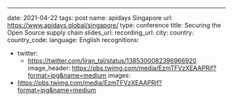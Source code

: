---
date: 2021-04-22
tags: post
name: apidays Singapore
url: https://www.apidays.global/singapore/
type: conference
title: Securing the Open Source supply chain
slides_url: 
recording_url: 
city: 
country: 
country_code: 
language: English
recognitions:
  - twitter:
    -  https://twitter.com/liran_tal/status/1385300082396966920
image_header: https://pbs.twimg.com/media/EzmTFVzXEAAPRjf?format=jpg&name=medium
images:
  - https://pbs.twimg.com/media/EzmTFVzXEAAPRjf?format=jpg&name=medium
